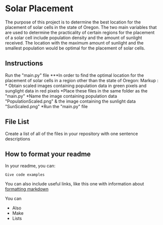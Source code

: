 # Solar Placement
The purpose of this project is to determine the best location for the placement of solar cells in the state of Oregon. The two main variables that are used to determine the practicality of certain regions for the placement of a solar cell include population density and the amount of sunlight received. The location with the maximum amount of sunlight and the smallest population would be optimal for the placement of solar cells.

## Instructions
Run the "main.py" file
***In order to find the optimal location for the placement of solar cells in a region other than the state of Oregon:
 Markup : * Obtain scaled images containing population data in green pixels and sunglight data in red pixels
          *Place these files in the same folder as the "main.py"
          *Name the image containing population data "PopulationScaled.png" & the image containing the sunlight data "SunScaled.png"
          *Run the "main.py" file


## File List

Create a list of all of the files in your repository with one sentence descriptions 

## How to format your readme

In your readme, you can:
```
Give code examples
```

You can also include useful links, like this one with information about [formatting markdown](https://help.github.com/en/articles/basic-writing-and-formatting-syntax)

You can 
- Also
- Make
- Lists
